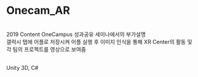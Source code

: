 # Onecam_AR

</br> 2019 Content OneCampus 성과공유 세미나에서의 부가설명
</br> 갤럭시 탭에 어플로 저장시켜 어플 실행 후 이미지 인식을 통해 XR Center의 활동 및 각 팀의 프로젝트를 영상으로 보여줌

</br> Unity 3D, C#
